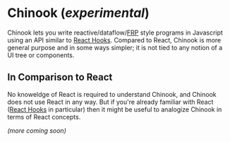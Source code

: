 # Chinook (*experimental*)

Chinook lets you write reactive/dataflow/[FRP](https://en.wikipedia.org/wiki/Functional_reactive_programming) style programs in Javascript using an API similar to [React Hooks](https://reactjs.org/docs/hooks-intro.html). Compared to React, Chinook is more general purpose and in some ways simpler; it is not tied to any notion of a UI tree or components.

## In Comparison to React

No knoweldge of React is required to understand Chinook, and Chinook does not use React in any way. But if you're already familiar with React ([React Hooks](https://reactjs.org/docs/hooks-intro.html) in particular) then it might be useful to analogize Chinook in terms of React concepts.

*(more coming soon)*
